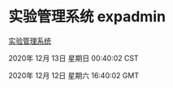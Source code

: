 # 实验管理系统 expadmin
[实验管理系统](http://59.174.27.166:56808/expadmin-782313d2-e1b1-4ea7-932e-3a55e6a1a4d0/)

2020年 12月 13日 星期日 00:40:02 CST

2020年 12月 12日 星期六 16:40:02 GMT
